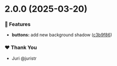 # 2.0.0 (2025-03-20)

### 🚀 Features

- **buttons:** add new background shadow ([c3b9f86](https://github.com/cosen/tuskydesign/commit/c3b9f86))

### ❤️ Thank You

- Juri @juristr